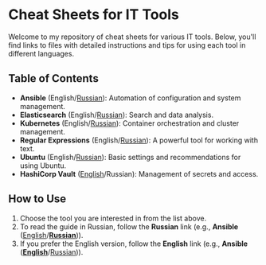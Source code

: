 # Cheat Sheets for IT Tools

Welcome to my repository of cheat sheets for various IT tools. Below, you'll find links to files with detailed instructions and tips for using each tool in different languages.

## Table of Contents

- **Ansible** (English/[Russian](ru/ansible-ru.md)): Automation of configuration and system management.
- **Elasticsearch** (English/[Russian](ru/elastic-ru.md)): Search and data analysis.
- **Kubernetes** (English/[Russian](ru/kubectl-ru.md)): Container orchestration and cluster management.
- **Regular Expressions** (English/[Russian](ru/regex-ru.md)): A powerful tool for working with text.
- **Ubuntu** (English/[Russian](ru/ubuntu-ru.md)): Basic settings and recommendations for using Ubuntu.
- **HashiCorp Vault** ([English](en/vault-en.md)/Russian): Management of secrets and access.

## How to Use

1. Choose the tool you are interested in from the list above.
2. To read the guide in Russian, follow the **Russian** link (e.g., **Ansible** ([English](en/ansible-en.md)/[**Russian**](ru/ansible-ru.md))).
3. If you prefer the English version, follow the **English** link (e.g., **Ansible** ([**English**](en/ansible-en.md)/[Russian](ru/ansible-ru.md))).
